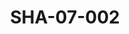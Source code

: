 ---
pid: SHA-07-002
title: SHA-07-002
language: en
collection: Sharhabil Ahmed
original_label: 
rights: Sharhabil Ahmed
location_of_original: Sharhabil Ahmed
photographer_or_studio: 
scanned_from: photograph 10.9 by 16.7
_date: 8/9/1977
location: Khartoum, Civil Aviation Club
description: Audience at Sharhabil Ahmed concert
additional_notes: 
permission_display: 'yes'
on_server: 'no'
on_website: 'no'
permalink: /archive/en/sha-07-002.html
layout: photo-page
---
